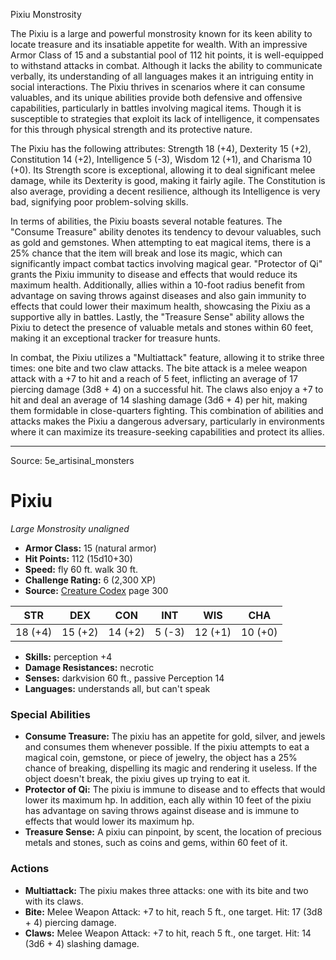 <MonsterName/>Pixiu</MonsterName>
<CreatureType/>Monstrosity</CreatureType>

<summary>The Pixiu is a large and powerful monstrosity known for its keen ability to locate treasure and its insatiable appetite for wealth. With an impressive Armor Class of 15 and a substantial pool of 112 hit points, it is well-equipped to withstand attacks in combat. Although it lacks the ability to communicate verbally, its understanding of all languages makes it an intriguing entity in social interactions. The Pixiu thrives in scenarios where it can consume valuables, and its unique abilities provide both defensive and offensive capabilities, particularly in battles involving magical items. Though it is susceptible to strategies that exploit its lack of intelligence, it compensates for this through physical strength and its protective nature.</summary>

<detail>

The Pixiu has the following attributes: Strength 18 (+4), Dexterity 15 (+2), Constitution 14 (+2), Intelligence 5 (-3), Wisdom 12 (+1), and Charisma 10 (+0). Its Strength score is exceptional, allowing it to deal significant melee damage, while its Dexterity is good, making it fairly agile. The Constitution is also average, providing a decent resilience, although its Intelligence is very bad, signifying poor problem-solving skills.

In terms of abilities, the Pixiu boasts several notable features. The "Consume Treasure" ability denotes its tendency to devour valuables, such as gold and gemstones. When attempting to eat magical items, there is a 25% chance that the item will break and lose its magic, which can significantly impact combat tactics involving magical gear. "Protector of Qi" grants the Pixiu immunity to disease and effects that would reduce its maximum health. Additionally, allies within a 10-foot radius benefit from advantage on saving throws against diseases and also gain immunity to effects that could lower their maximum health, showcasing the Pixiu as a supportive ally in battles. Lastly, the "Treasure Sense" ability allows the Pixiu to detect the presence of valuable metals and stones within 60 feet, making it an exceptional tracker for treasure hunts.

In combat, the Pixiu utilizes a "Multiattack" feature, allowing it to strike three times: one bite and two claw attacks. The bite attack is a melee weapon attack with a +7 to hit and a reach of 5 feet, inflicting an average of 17 piercing damage (3d8 + 4) on a successful hit. The claws also enjoy a +7 to hit and deal an average of 14 slashing damage (3d6 + 4) per hit, making them formidable in close-quarters fighting. This combination of abilities and attacks makes the Pixiu a dangerous adversary, particularly in environments where it can maximize its treasure-seeking capabilities and protect its allies.</detail>



---

Source: 5e_artisinal_monsters

# Pixiu

*Large* *Monstrosity* *unaligned*

- **Armor Class:** 15 (natural armor)
- **Hit Points:** 112 (15d10+30)
- **Speed:** fly 60 ft. walk 30 ft.
- **Challenge Rating:** 6 (2,300 XP)
- **Source:** [Creature Codex](https://koboldpress.com/kpstore/product/creature-codex-for-5th-edition-dnd) page 300

| STR | DEX | CON | INT | WIS | CHA |
| --- | --- | --- | --- | --- | --- |
| 18 (+4) | 15 (+2) | 14 (+2) | 5 (-3) | 12 (+1) | 10 (+0) |

- **Skills:** perception +4
- **Damage Resistances:** necrotic
- **Senses:** darkvision 60 ft., passive Perception 14
- **Languages:** understands all, but can't speak

### Special Abilities

- **Consume Treasure:** The pixiu has an appetite for gold, silver, and jewels and consumes them whenever possible. If the pixiu attempts to eat a magical coin, gemstone, or piece of jewelry, the object has a 25% chance of breaking, dispelling its magic and rendering it useless. If the object doesn't break, the pixiu gives up trying to eat it.
- **Protector of Qi:** The pixiu is immune to disease and to effects that would lower its maximum hp. In addition, each ally within 10 feet of the pixiu has advantage on saving throws against disease and is immune to effects that would lower its maximum hp.
- **Treasure Sense:** A pixiu can pinpoint, by scent, the location of precious metals and stones, such as coins and gems, within 60 feet of it.

### Actions

- **Multiattack:** The pixiu makes three attacks: one with its bite and two with its claws.
- **Bite:** Melee Weapon Attack: +7 to hit, reach 5 ft., one target. Hit: 17 (3d8 + 4) piercing damage.
- **Claws:** Melee Weapon Attack: +7 to hit, reach 5 ft., one target. Hit: 14 (3d6 + 4) slashing damage.




